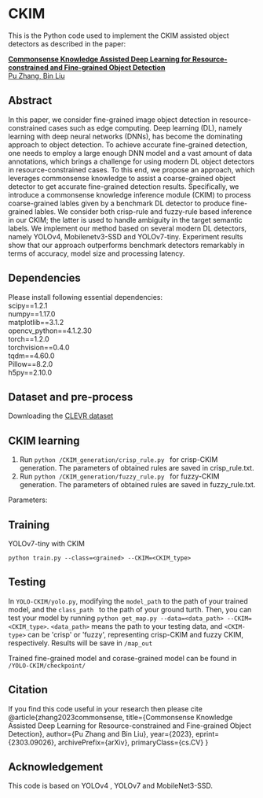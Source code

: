 # CKIM
This is the Python code used to implement the CKIM assisted object detectors as described in the paper:

[**Commonsense Knowledge Assisted Deep Learning for Resource-constrained and Fine-grained Object Detection**  
Pu Zhang, Bin Liu](https://arxiv.org/abs/2303.09026)



## Abstract
In this paper, we consider fine-grained image object detection in resource-constrained cases such as edge computing. Deep learning (DL), namely learning with deep neural networks (DNNs), has become the dominating approach to object detection. To achieve accurate fine-grained detection, one needs to employ a large enough DNN model and a vast amount of data annotations, which brings a challenge for using modern DL object detectors in resource-constrained cases. To this
end, we propose an approach, which leverages commonsense knowledge to assist a coarse-grained object detector to get accurate fine-grained detection results. Specifically, we introduce a commonsense knowledge inference module (CKIM) to process coarse-grained lables given by a benchmark DL detector to produce fine-grained lables. We consider both crisp-rule and fuzzy-rule based inference in our CKIM; the latter is used to handle ambiguity in the target semantic labels. We implement our method based on several modern DL detectors, namely YOLOv4, Mobilenetv3-SSD and YOLOv7-tiny. Experiment results show that our approach outperforms benchmark detectors remarkably in terms of accuracy, model size and processing latency.


## Dependencies
Please install following essential dependencies:  
scipy==1.2.1  
numpy==1.17.0  
matplotlib==3.1.2  
opencv_python==4.1.2.30  
torch==1.2.0  
torchvision==0.4.0  
tqdm==4.60.0  
Pillow==8.2.0  
h5py==2.10.0  


## Dataset and pre-process
Downloading the [CLEVR dataset](https://cs.stanford.edu/people/jcjohns/clevr/)


## CKIM learning

1. Run ```python /CKIM_generation/crisp_rule.py ``` for crisp-CKIM generation. The parameters of obtained rules are saved in crisp_rule.txt.  
2. Run ```python /CKIM_generation/fuzzy_rule.py ``` for fuzzy-CKIM generation. The parameters of obtained rules are saved in fuzzy_rule.txt.  

Parameters:


## Training 
YOLOv7-tiny with CKIM

```python train.py --class=<grained> --CKIM=<CKIM_type>```

## Testing
In ```YOLO-CKIM/yolo.py```, modifying the ```model_path``` to the path of your trained model, and the ```class_path ``` to the path of your ground turth. Then, you can test your model by running ```python get_map.py --data=<data_path> --CKIM=<CKIM_type>```. ```<data_path>``` means the path to your testing data, and ```<CKIM-type>``` can be 'crisp' or 'fuzzy', representing crisp-CKIM and fuzzy CKIM, respectively. Results will be save in ```/map_out```

Trained fine-grained model and corase-grained model can be found in ```/YOLO-CKIM/checkpoint/```



## Citation
If you find this code useful in your research then please cite
@article{zhang2023commonsense,
      title={Commonsense Knowledge Assisted Deep Learning for Resource-constrained and Fine-grained Object Detection}, 
      author={Pu Zhang and Bin Liu},
      year={2023},
      eprint={2303.09026},
      archivePrefix={arXiv},
      primaryClass={cs.CV}
}


## Acknowledgement
This code is based on YOLOv4 , YOLOv7 and MobileNet3-SSD.
